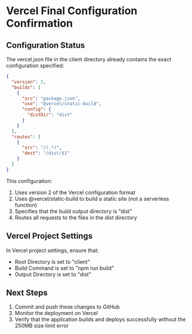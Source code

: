 # Vercel Final Configuration Confirmation

## Configuration Status
The vercel.json file in the client directory already contains the exact configuration specified:

```json
{
  "version": 2,
  "builds": [
    {
      "src": "package.json",
      "use": "@vercel/static-build",
      "config": {
        "distDir": "dist"
      }
    }
  ],
  "routes": [
    {
      "src": "/(.*)",
      "dest": "/dist/$1"
    }
  ]
}
```

This configuration:
1. Uses version 2 of the Vercel configuration format
2. Uses @vercel/static-build to build a static site (not a serverless function)
3. Specifies that the build output directory is "dist"
4. Routes all requests to the files in the dist directory

## Vercel Project Settings
In Vercel project settings, ensure that:
- Root Directory is set to "client"
- Build Command is set to "npm run build"
- Output Directory is set to "dist"

## Next Steps
1. Commit and push these changes to GitHub
2. Monitor the deployment on Vercel
3. Verify that the application builds and deploys successfully without the 250MB size limit error